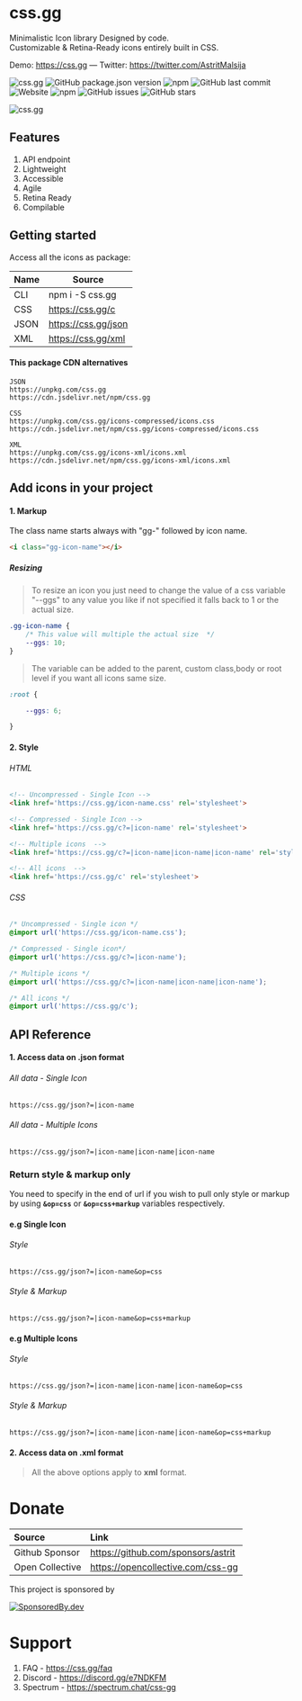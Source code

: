 # css.gg
Minimalistic Icon library Designed by code. \
Customizable & Retina-Ready icons entirely built in CSS.

Demo: https://css.gg  ―  Twitter: https://twitter.com/AstritMalsija 

![css.gg](https://img.shields.io/badge/dynamic/json.svg?label=Upvotes&query=%24.votes&url=https%3A%2F%2Fapi.phkit.me%2Fvotes%2F178517&logo=product-hunt&&logoColor=fff&color=DA552E&) ![GitHub package.json version](https://img.shields.io/github/package-json/v/astrit/css.gg) ![npm](https://img.shields.io/npm/v/css.gg) ![GitHub last commit](https://img.shields.io/github/last-commit/astrit/css.gg) ![Website](https://img.shields.io/website?url=https%3A%2F%2Fcss.gg) ![npm](https://img.shields.io/npm/dt/css.gg) ![GitHub issues](https://img.shields.io/github/issues/astrit/css.gg) ![GitHub stars](https://img.shields.io/github/stars/astrit/css.gg)

![css.gg](https://css.gg/fav/og.png)

## Features
1. API endpoint
2. Lightweight
3. Accessible
4. Agile
5. Retina Ready
6. Compilable


## Getting started
Access all the icons as package:

| Name         | Source                 |
| ------------ | ---------------------- |
| CLI          | npm i -S css.gg        |
| CSS          | https://css.gg/c       |
| JSON         | https://css.gg/json    |
| XML          | https://css.gg/xml     |

#### This package CDN alternatives
```
JSON
https://unpkg.com/css.gg
https://cdn.jsdelivr.net/npm/css.gg

CSS
https://unpkg.com/css.gg/icons-compressed/icons.css
https://cdn.jsdelivr.net/npm/css.gg/icons-compressed/icons.css

XML
https://unpkg.com/css.gg/icons-xml/icons.xml
https://cdn.jsdelivr.net/npm/css.gg/icons-xml/icons.xml
```


## Add icons in your project

#### 1. Markup
The class name starts always with "gg-" followed by icon name.
```html
<i class="gg-icon-name"></i>
```

##### Resizing
> To resize an icon you just need to change the value of a css variable "--ggs" to any value you like if not specified it falls back to 1 or the actual size.
```css
.gg-icon-name {
    /* This value will multiple the actual size  */
    --ggs: 10;
}
```
> The variable can be added to the parent, custom class,body or root level if you want all icons same size.
```css
:root {

    --ggs: 6;

}
```


#### 2. Style

###### HTML
```html
<!-- Uncompressed - Single Icon -->
<link href='https://css.gg/icon-name.css' rel='stylesheet'>

<!-- Compressed - Single Icon -->
<link href='https://css.gg/c?=|icon-name' rel='stylesheet'>

<!-- Multiple icons  -->
<link href='https://css.gg/c?=|icon-name|icon-name|icon-name' rel='stylesheet'>

<!-- All icons  -->
<link href='https://css.gg/c' rel='stylesheet'>
```

###### CSS
```css
/* Uncompressed - Single icon */
@import url('https://css.gg/icon-name.css');

/* Compressed - Single icon*/
@import url('https://css.gg/c?=|icon-name');

/* Multiple icons */
@import url('https://css.gg/c?=|icon-name|icon-name|icon-name');

/* All icons */
@import url('https://css.gg/c');
```

## API Reference
#### 1. Access data on .json format

###### All data - Single Icon
```
https://css.gg/json?=|icon-name
```
###### All data - Multiple Icons
```
https://css.gg/json?=|icon-name|icon-name|icon-name
```

### Return style & markup only

You need to specify in the end of url if you wish to pull only style or markup by using **`&op=css`** or **`&op=css+markup`** variables respectively.


#### e.g Single Icon
###### Style
```
https://css.gg/json?=|icon-name&op=css
```

###### Style & Markup
```
https://css.gg/json?=|icon-name&op=css+markup
```

#### e.g Multiple Icons

###### Style
```
https://css.gg/json?=|icon-name|icon-name|icon-name&op=css
```

###### Style & Markup
```
https://css.gg/json?=|icon-name|icon-name|icon-name&op=css+markup
```

#### 2. Access data on .xml format
> All the above options apply to **xml** format.

# Donate
| Source          | Link                               |
| :-------------- | :----------------------------------|
| Github Sponsor  | https://github.com/sponsors/astrit |
| Open Collective | https://opencollective.com/css-gg  |

This project is sponsored by

[![SponsoredBy.dev](https://api.sponsoredby.dev/img/40845c34-5b0b-4e83-86df-f9e45f4f8ebe.png)](https://api.sponsoredby.dev/link/40845c34-5b0b-4e83-86df-f9e45f4f8ebe)

# Support
1. FAQ - https://css.gg/faq
2. Discord - https://discord.gg/e7NDKFM
3. Spectrum - https://spectrum.chat/css-gg
